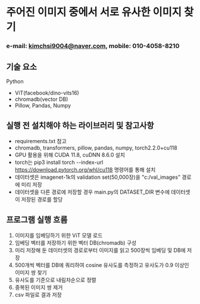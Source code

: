 # 주어진 이미지 중에서 서로 유사한 이미지 찾기

### e-mail: <kimchsi9004@naver.com>, mobile: 010-4058-8210

## 기술 요소

Python

- ViT(facebook/dino-vits16)
- chromadb(vector DB)
- Pillow, Pandas, Numpy

## 실행 전 설치해야 하는 라이브러리 및 참고사항

- requirements.txt 참고
- chromadb, transformers, pillow, pandas, numpy, torch2.2.0+cu118
- GPU 활용을 위해 CUDA 11.8, cuDNN 8.6.0 설치
- torch는 pip3 install torch --index-url <https://download.pytorch.org/whl/cu118> 명령어를 통해 설치
- 데이터셋은 imagenet-1k의 validation set(50,000장)을 "c:/val_images" 경로에 미리 저장
- 데이터셋을 다른 경로에 저장할 경우 main.py의 DATASET_DIR 변수에 데이터셋이 저장된 경로를 할당

## 프로그램 실행 흐름

1. 이미지를 임베딩하기 위한 ViT 모델 로드
2. 임베딩 벡터를 저장하기 위한 벡터 DB(chromadb) 구성
3. 미리 저장해 둔 데이터셋의 경로로부터 이미지를 읽고 500장씩 임베딩 및 DB에 저장
4. 500개씩 벡터를 DB에 쿼리하여 cosine 유사도를 측정하고 유사도가 0.9 이상인 이미지 쌍 찾기
5. 유사도를 기준으로 내림차순으로 정렬
6. 중복된 이미지 쌍 제거
7. csv 파일로 결과 저장
